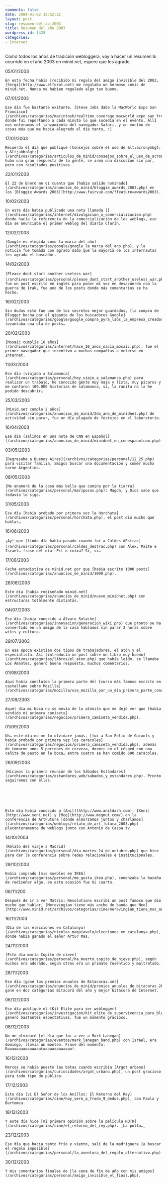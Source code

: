 ```yaml
---
comments: false
date: 2004-01-02 18:52:32
layout: post
slug: resumen-del-ao-2003
title: Resumen del año 2003
wordpress_id: 1425
categories:
- Internet
---
```


Como todos los años de tradición webloggera, voy a hacer un resumen lo ocurrido en el año 2003 en minid.net, espero que les agrade.





  

05/01/2003

    En esta fecha había [recibido mi regalo del amigo invisible del 2002, [Sergi](http://www.elforat.net) me regalaba un hermoso cómic de minid.net. Nunca me habían regalado algo tan bueno.





07/01/2003

    Ese día fue bastante exitante, [Steve Jobs daba la MacWorld Expo San Francisco](/archivos/categorias/macintosh/realtime_coverage_macworld_expo_san_francisco.php), donde fui reportando a cada minuto lo que sucedía en el evento. Allí nos enteramos el lanzamiento del navegador Safari, y un montón de cosas más que me había alegrado el día tanto… :)





17/01/2003

    Recuerdo el día que publiqué [Consejos sobre el uso de &lt;acronym&gt; y &lt;abbr&gt;](/archivos/categorias/articulos_de_minid/consejos_sobre_el_uso_de_acronym_y_abbr.php) hubo una gran respuesta de la gente, se armó una discusión sin par, pero con resultados positivos.





22/01/2003

    El 22 de Enero me dí cuenta que [había salido nominado](/archivos/categorias/anuncios_de_minid/bloggie_awards_2003.php) en los [Bloggie Awards 2003](http://www.fairvue.com/?feature=awards2003).





10/02/2003

    En este día había publicado una nota llamada [](/archivos/categorias/internet/divulgacion_o_comercializacion.php) donde hacía la referencia de la comercialización de los weblogs, ese día se anunciaba el primer weblog del diario Clarín.





12/02/2003

    [Google es elegida como la marca del año](/archivos/categorias/google/google_la_marca_del_ano.php), y la noticia fue tomada con agrado dado que la mayoría de los internautas les agrada el buscador.





14/02/2003

    [Please dont start another useless war](/archivos/categorias/personal/please_dont_start_another_useless_war.php) fue un post escrito en inglés para poner mi voz en desacuerdo con la guerra de Irak, fue uno de los posts donde más comentarios se ha hecho.





16/02/2003

    Sin dudas esto fue uno de los secretos mejor guardados, [la compra de Blogger hecha por el gigante de los buscadores Google](/archivos/categorias/google/google_compra_pyra_labs_la_empresa_creadora_de_blogger.php) levantaba una ola de posts…





20/02/2003

    [Mosaic cumplía 10 años](/archivos/categorias/internet/hace_10_anos_nacia_mosaic.php), fue el primer navegador que incentivó a muchas compañías a meterse en Internet.





11/03/2003

    Ese día [viajaba a Salamanca](/archivos/categorias/personal/hoy_viajo_a_salamanca.php) para realizar un trabajo, he conocido gente muy maja y lista, muy pícaros y me contaron 100.000 historias de salamanca, si, la ranita no la he podido descubrir…





25/03/2003

    [Minid.net cumple 2 años](/archivos/categorias/anuncios_de_minid/2do_ano_de_minidnet.php) de actividad sin parar, fue un día plagado de festejos en el laboratorio.





16/04/2003

    Ese día [salimos en una nota de CNN en Español](/archivos/categorias/anuncios_de_minid/minidnet_en_cnnespanolcom.php).





03/05/2003

    [Regresaba a Buenos Aires](/archivos/categorias/personal/12_25.php) para visitar familia, amigos buscar una documentación y comer mucha carne Argentina.





08/05/2003

    [Me enamoré de la cosa más bella que camina por la tierra](/archivos/categorias/personal/mariposas.php): Magda, y Dios sabe que todavía lo sigo.





31/05/2003

    Ese día [había probado por primera vez la Horchata](/archivos/categorias/personal/horchata.php), el post dió mucho que hablar…





16/06/2003

    ¡Ay! que [lindo día había pasado cuando fui a Caldes dEstrac](/archivos/categorias/personal/caldes_destrac.php) con Alex, Maite e Israel… frase del día –Pit o cuixa?–Si, si…





17/06/2003

    Fecha estadística de minid.net por que [había escrito 1000 posts](/archivos/categorias/anuncios_de_minid/1000.php).





26/06/2003

    Este día [había rediseñado minid.net](/archivos/categorias/anuncios_de_minid/nuevo_minidnet.php) con estructuras totalmente distintas.





04/07/2003

    Ese día [había conocido a Álvaro Solache](/archivos/categorias/innovacion/generacion_wiki.php) que pronto se ha convertido en un amigo de la casa hablamos sin parar 2 horas sobre wikis y cultura.





29/07/2003

    En esa época existían dos tipos de trabajadores, el atón y el especialista. Así [introducía un post sobre un libro muy bueno](/archivos/categorias/libros/el_aton.php) que había leído, se llamaba Los Amantes, generó buena respuesta, muchos comentarios.





01/08/2003

    Aquí había concluído la primera parte del [curso más famoso escrito en castellano sobre Mozilla](/archivos/categorias/mozilla/usa_mozilla_por_un_dia_primera_parte_concluida.php).





27/08/2003

    Aquel día mi boca no se movía de lo atónito que me dejó ver que [había vendido mi primera camiseta](/archivos/categorias/negocios/primera_camiseta_vendida.php).





01/09/2003

    Uh… este día no me lo olvidaré jamás, [fui a San Feliu de Guixols y había probado por primera vez los caracoles](/archivos/categorias/negocios/primera_camiseta_vendida.php), además de tomarme unos 5 porrones de cerveza, dormir en el césped con una cañita de pasto en la boca… entre cuatro se han comido 600 caracoles.





26/09/2003

    [Hicimos la primera reunión de los Sábados Estándares](/archivos/categorias/estandares_web/sabados_y_estandares.php). Pronto seguiremos con ellas.






    Este día había conocido a [Anil](http://www.anildash.com), [Xeni](http://www.xeni.net) y [Meg](http://www.megnut.com/) en la conferencia de ArtFutura [donde almorzamos juntos y charlamos](/archivos/categorias/weblogs/relato_de_art_futura_2003.php) placenteramente de weblogs junto con Antonio de Caspa.tv.





14/10/2003

    [Relato del viaje a Madrid](/archivos/categorias/personal/dia_martes_14_de_octubre.php) que hice para dar la conferencia sobre redes relacionales e institucionales.





29/10/2003

    Había comprado [mis muebles en IKEA](/archivos/categorias/personal/me_gusta_ikea.php), comenzaba la hazaña de rediseñar algo, en esta ocasión fue mi cuarto.





06/11/200

    Después de ir a ver Matrix: Revolutions escribí un post famoso que dió mucho que hablar, [Merovingian tiene más ancho de banda que Neo](http://www.minid.net/archivos/categorias/cine/merovingian_tiene_mas_ancho_de_banda_que_neo.php).





16/11/2003

    [Día de las elecciones en Catalunya](/archivos/categorias/nicolas_maquiavelo/elecciones_en_catalunya.php), donde había ganado el señor Artur Mas.





24/11/2003

    [Este día moría Copito de nieve](/archivos/categorias/personal/ha_muerto_copito_de_nieve.php), según muchos era adorado, según otros era un primate resentido y maltratado.





28/11/2003

    Ese día [gané los premios anuales de Bitacoras.net](/archivos/categorias/anuncios_de_minid/premios_anuales_de_bitacoras_2003.php), gané en dos categorías Bitacora del año y mejor bitácora de Internet.





06/12/2003

    Ese día publiqué el [Kit Elite para ser weblogger](/archivos/categorias/investigacion/kit_elite_de_supervivencia_para_bloggear.php), generó bastantes espectativas, fue un momento gracioso.





08/12/2003

    No me olvidaré [el día que fui a ver a Mark Lanegan](/archivos/categorias/eventos/mark_lanegan_band.php) con Israel, era domingo, llovía un montón. Frase del momento: Raaaaaaaaaaaaaaataaaaaaaaaaaaa!.





16/12/2003

    Marcos se había puesto las botas cuando escribía [Argot urbano](/archivos/categorias/curiosidades/argot_urbano.php), un post gracioso para todo tipo de público.





17/12/2003

    Este día [ví El Señor de los Anillos: El Retorno del Rey](/archivos/categorias/cine/hoy_vere_a_frodo_9_dedos.php), con Paola y Bartomeu.





18/12/2003

    Y este día hice [mi primera opinión sobre la película ROTK](/archivos/categorias/cine/el_retorno_del_rey.php). _La polla…_





23/12/2003

    Ese día que hacía tanto frío y viento, salí de la madriguera [a buscar el regalo imposible](/archivos/categorias/personal/la_aventura_del_regalo_alternativo.php).





30/12/2003

    Y mis comentarios finales de [la cena de fin de año con mis amigos](/archivos/categorias/personal/amigo_invisible_el_final.php).








 
